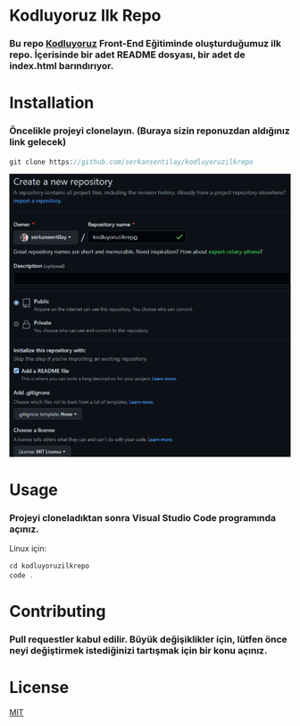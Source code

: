 # Kodluyoruz Ilk Repo

### Bu repo [Kodluyoruz](https://kodluyoruz.org/tr/kodluyoruz/) Front-End Eğitiminde oluşturduğumuz ilk repo. İçerisinde bir adet README dosyası, bir adet de index.html barındırıyor.

# Installation

### Öncelikle projeyi clonelayın. (Buraya sizin reponuzdan aldığınız link gelecek)

```javascript
git clone https://github.com/serkansentilay/kodluyoruzilkrepo
```

![gorsel](Adsiz9.png)


# Usage 

### Projeyi cloneladıktan sonra Visual Studio Code programında açınız.

Linux için:

```javascript
cd kodluyoruzilkrepo
code .
```

# Contributing

### Pull requestler kabul edilir. Büyük değişiklikler için, lütfen önce neyi değiştirmek istediğinizi tartışmak için bir konu açınız.

# License

[MIT](https://choosealicense.com)